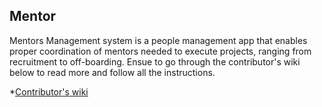 ## Mentor

Mentors Management system is a people management app that enables proper
coordination of mentors needed to execute projects, ranging from recruitment to off-boarding. Ensue to go through the contributor's wiki below to read more and follow all the instructions.

*[Contributor's wiki](https://github.com/ALCOpenSource/Mentor-Management-System-Team-6/wiki)